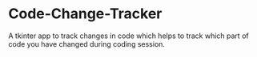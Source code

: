 # Code-Change-Tracker
A tkinter app to track changes in code which helps to track which part of code you have changed during coding session.
